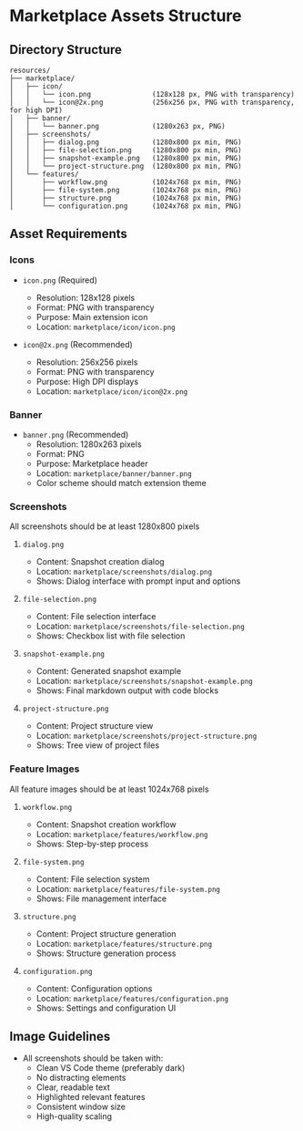 # Marketplace Assets Structure

## Directory Structure
```
resources/
├── marketplace/
│   ├── icon/
│   │   └── icon.png               (128x128 px, PNG with transparency)
│   │   └── icon@2x.png            (256x256 px, PNG with transparency, for high DPI)
│   ├── banner/
│   │   └── banner.png             (1280x263 px, PNG)
│   ├── screenshots/
│   │   ├── dialog.png             (1280x800 px min, PNG)
│   │   ├── file-selection.png     (1280x800 px min, PNG)
│   │   ├── snapshot-example.png   (1280x800 px min, PNG)
│   │   └── project-structure.png  (1280x800 px min, PNG)
│   └── features/
│       ├── workflow.png           (1024x768 px min, PNG)
│       ├── file-system.png        (1024x768 px min, PNG)
│       ├── structure.png          (1024x768 px min, PNG)
│       └── configuration.png      (1024x768 px min, PNG)
```

## Asset Requirements

### Icons
- `icon.png` (Required)
  - Resolution: 128x128 pixels
  - Format: PNG with transparency
  - Purpose: Main extension icon
  - Location: `marketplace/icon/icon.png`

- `icon@2x.png` (Recommended)
  - Resolution: 256x256 pixels
  - Format: PNG with transparency
  - Purpose: High DPI displays
  - Location: `marketplace/icon/icon@2x.png`

### Banner
- `banner.png` (Recommended)
  - Resolution: 1280x263 pixels
  - Format: PNG
  - Purpose: Marketplace header
  - Location: `marketplace/banner/banner.png`
  - Color scheme should match extension theme

### Screenshots
All screenshots should be at least 1280x800 pixels

1. `dialog.png`
   - Content: Snapshot creation dialog
   - Location: `marketplace/screenshots/dialog.png`
   - Shows: Dialog interface with prompt input and options

2. `file-selection.png`
   - Content: File selection interface
   - Location: `marketplace/screenshots/file-selection.png`
   - Shows: Checkbox list with file selection

3. `snapshot-example.png`
   - Content: Generated snapshot example
   - Location: `marketplace/screenshots/snapshot-example.png`
   - Shows: Final markdown output with code blocks

4. `project-structure.png`
   - Content: Project structure view
   - Location: `marketplace/screenshots/project-structure.png`
   - Shows: Tree view of project files

### Feature Images
All feature images should be at least 1024x768 pixels

1. `workflow.png`
   - Content: Snapshot creation workflow
   - Location: `marketplace/features/workflow.png`
   - Shows: Step-by-step process

2. `file-system.png`
   - Content: File selection system
   - Location: `marketplace/features/file-system.png`
   - Shows: File management interface

3. `structure.png`
   - Content: Project structure generation
   - Location: `marketplace/features/structure.png`
   - Shows: Structure generation process

4. `configuration.png`
   - Content: Configuration options
   - Location: `marketplace/features/configuration.png`
   - Shows: Settings and configuration UI

## Image Guidelines
- All screenshots should be taken with:
  - Clean VS Code theme (preferably dark)
  - No distracting elements
  - Clear, readable text
  - Highlighted relevant features
  - Consistent window size
  - High-quality scaling
